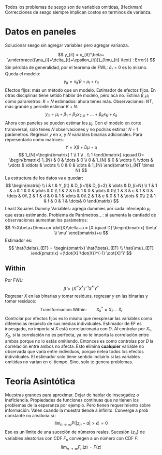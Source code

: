 Todos los problemas de sesgo son de variables omitidas, (Heckman) Correcciones de sesgo siempre implican costos en terminos de varianza.
# Datos en paneles
Solucionar sesgo sin agregar variables pero agregar varianza.

$$
y_{it} = x_{it}'\beta+ \underbrace{(\mu_{i}+\delta_{t}+\epsilon_{it})}_{\mu_{it} \text{ : Error}} 
$$
Sin pérdida de generalidad, por el teorema de FWL: $\delta _{t}=0$ es lo mismo. Queda el modelo:
$$
y_{it} = x_{it}'\beta+\mu_{i}+\epsilon_{it}
$$
Efectos fijos: más un método que un modelo. Estimador de efectos fijos. En otras disciplinas tiene setido hablar de modelo, pero acá no. Estima $\beta, \mu _{i}$ como parametros: $K+N$ estimados: ahora tenes más. Observaciones: $NT$, más grande y permite estimar $K+N$.
$$
y_{it} = \mu _{i}+\beta_{1}+ \beta_{2} x_{2,it} + \dots + \beta_{K}x_{K}+ \epsilon_{it}
$$
Ahora con paneles se pueden estimar los $\mu _{i}$. Con el modelo en corte transversal, solo tenes $N$ observaciones y no podrías estimar $N+1$ parámetros. Regresar $y$ en $x$, y $N$ variables binarias adicionales.
Para representarlo como matrices:
$$
Y=X\beta+D\mu+u
$$
$$ 
1_{N}=\begin{bmatrix}
1 \\
1 \\
. \\
1
\end{bmatrix}
\qquad
D=
\begin{bmatrix}
1_{N} & 0 & \dots & 0 \\
0 & 1_{N} & 0 & \vdots \\
\vdots  & \vdots  & \ddots & \vdots \\
0 & 0 & \dots & 1_{N}
\end{bmatrix}_{NT \times N}
$$
La estructura de los datos va a quedar:
$$
\begin{matrix} \\
i &  t & Y_{it}  &  D_{i=1}&  D_{i=2}  & \dots  & D_{i=N} \\
1 & 1 & a & 1 & 0  & \dots  & 0 \\
1 & 2 & b & 1 & 0 & \dots & 0\\
1 & 3 & c & 1 & 0 & \dots & 0\\
2 & 1 & d & 0 & 1 & \dots & 0\\
2 & 1 & e & 0 & 1 & \dots & 0\\
2 & 1 & f & 0 & 1 & \dots& 0
\end{matrix}
$$
Least Squares Dummy Variables: agrega dummies por cada intercepto $\mu _{i}$ que estas estimando. Problema de Parámetros _ : si aumenta la cantiadd de observaciones aumentan los parámetros:
$$
Y=X\beta+D\mu+u= \dot{X}\delta+u = [X \quad D] \begin{bmatrix}
\beta' \\
\mu'
\end{bmatrix}+u
$$
Estimador es:
$$
\hat{\delta}_{EF} = \begin{pmatrix}
\hat{\beta}_{EF} \\
\hat{\mu}_{EF}
\end{pmatrix}
=(\dot{X}'\dot{X})^{-1} \dot{X}'Y
$$
## Within
Por FWL:
$$
\hat{\beta}= (X^{*'}X^*)^{-1} X^{*'} Y^{*}
$$
Regresar $X$ en las binarias y tomar residuos, regresar $y$ en las binarias y tomar residuos:
$$
\text{Transformación Within:} \qquad X_{it}^*= X_{it}- \bar{X}_{i}
$$
Controlar por efectos fijos es lo mismo que reexpresar las variables como diferencias respecto de sus medias individuales. Estimador de EF es insesgado, no importa si $X$ está correlacionada con $D$. Al controlar por $X_{1}, X_{2}$, si la correlación no es perfecta, ya no te importa la correlación entre ambos porque no lo estás omitiendo. Entonces es como controlas por $D$ la correlación entre ambos no afecta. Esto elimina **cualquier** variable no observada que varía entre individuos, porque netea todos los efectos individuales.
El estimador solo tiene sentido incluirlo si las variables omitidas no varian en el tiempo. Sino, solo te genera problemas.


# Teoría Asintótica
Muestras grandes para aproximar. Dejar de hablar de insesgadez o ineficiencia. Propiedades de funciones continuas que no tienen los problemas de la esperanza por ejemplo. Pero tienen requerimiento sobre información. Valen cuando la muestra tiende a infinito.
Converge a prob constante no aleatoria si :
$$
\lim_{ n \to \infty } P\left( |z_{n}-a|>\epsilon \right) = 0
$$
Eso es un límite de una suceción de números reales. 
Sucesión $\{ z_{n} \}$ de variables aleatorias con CDF $F_{n}$ convegen a un número con CDF $F$:
$$
\lim_{ n \to \infty } F_{n}(z)= F(z)
$$
